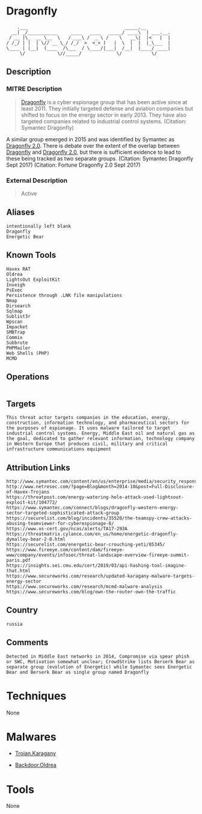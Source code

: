 
# Dragonfly

```
    .___                                    _____.__         
  __| _/___________     ____   ____   _____/ ____\  | ___.__.
 / __ |\_  __ \__  \   / ___\ /  _ \ /    \   __\|  |<   |  |
/ /_/ | |  | \// __ \_/ /_/  >  <_> )   |  \  |  |  |_\___  |
\____ | |__|  (____  /\___  / \____/|___|  /__|  |____/ ____|
     \/            \//_____/             \/           \/     

```

## Description

### MITRE Description

> [Dragonfly](https://attack.mitre.org/groups/G0035) is a cyber espionage group that has been active since at least 2011. They initially targeted defense and aviation companies but shifted to focus on the energy sector in early 2013. They have also targeted companies related to industrial control systems. (Citation: Symantec Dragonfly)

A similar group emerged in 2015 and was identified by Symantec as [Dragonfly 2.0](https://attack.mitre.org/groups/G0074). There is debate over the extent of the overlap between [Dragonfly](https://attack.mitre.org/groups/G0035) and [Dragonfly 2.0](https://attack.mitre.org/groups/G0074), but there is sufficient evidence to lead to these being tracked as two separate groups. (Citation: Symantec Dragonfly Sept 2017) (Citation: Fortune Dragonfly 2.0 Sept 2017)

### External Description

> Active

## Aliases

```
intentionally left blank
Dragonfly
Energetic Bear
```

## Known Tools

```
Havex RAT
Oldrea
LightsOut ExploitKit
Inveigh
PsExec
Persistence through .LNK file manipulations
Nmap
Dirsearch
Sqlmap
Sublist3r
Wpscan
Impacket
SMBTrap
Commix
Subbrute
PHPMailer
Web Shells (PHP)
MCMD
```

## Operations

```

```

## Targets

```
This threat actor targets companies in the education, energy, construction, information technology, and pharmaceutical sectors for the purposes of espionage. It uses malware tailored to target industrial control systems. Energy, Middle East oil and natural gas as the goal, dedicated to gather relevant information, technology company in Western Europe that produces civil, military and critical infrastructure communications equipment
```

## Attribution Links

```
http://www.symantec.com/content/en/us/enterprise/media/security_response/whitepapers/Dragonfly_Threat_Against_Western_Energy_Suppliers.pdf
http://www.netresec.com/?page=Blog&month=2014-10&post=Full-Disclosure-of-Havex-Trojans
https://threatpost.com/energy-watering-hole-attack-used-lightsout-exploit-kit/104772/
https://www.symantec.com/connect/blogs/dragonfly-western-energy-sector-targeted-sophisticated-attack-group
https://securelist.com/blog/incidents/35520/the-teamspy-crew-attacks-abusing-teamviewer-for-cyberespionage-8/
https://www.us-cert.gov/ncas/alerts/TA17-293A
https://threatmatrix.cylance.com/en_us/home/energetic-dragonfly-dymalloy-bear-2-0.html
https://securelist.com/energetic-bear-crouching-yeti/85345/
https://www.fireeye.com/content/dam/fireeye-www/company/events/infosec/threat-landscape-overview-fireeye-summit-paris.pdf
https://insights.sei.cmu.edu/cert/2019/03/api-hashing-tool-imagine-that.html
https://www.secureworks.com/research/updated-karagany-malware-targets-energy-sector
https://www.secureworks.com/research/mcmd-malware-analysis
https://www.secureworks.com/blog/own-the-router-own-the-traffic
```

## Country

```
russia
```

## Comments

```
Detected in Middle East networks in 2014, Compromise via spear phish or SWC, Motivation somewhat unclear; CrowdStrike lists Berserk Bear as separate group (evolution of Energetic) while Symantec sees Energetic Bear and Berserk Bear as single group named Dragonfly
```

# Techniques

None

# Malwares


* [Trojan.Karagany](../malwares/Trojan.Karagany.md)

* [Backdoor.Oldrea](../malwares/Backdoor.Oldrea.md)
    

# Tools

None
